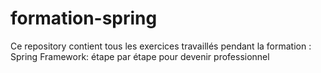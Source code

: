 # formation-spring
Ce repository contient tous les exercices travaillés pendant  la formation : Spring Framework: étape par étape pour devenir professionnel
